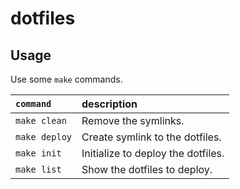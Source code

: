 # dotfiles

## Usage

Use some `make` commands.

|   `command`   |            description             |
| :------------ | :--------------------------------- |
| `make clean`  | Remove the symlinks.               |
| `make deploy` | Create symlink to the dotfiles.    |
| `make init`   | Initialize to deploy the dotfiles. |
| `make list`   | Show the dotfiles to deploy.       |
